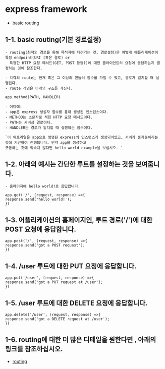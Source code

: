 # express framework
- basic routing



## 1-1. basic routing(기본 경로설정)
    - routing(최적의 경로를 통해 목적지에 데려가는 것, 경로설정)은 어떻게 애플리케이션이 특정 endpoint(URI (혹은 경로) or  
      특정한 HTTP 요청 메서드(GET, POST 등등))에 대한 클라이언트의 요청에 응답하는지 결정하는 것에 참조한다. 
      
    - 각각의 route는 한개 혹은 그 이상의 핸들러 함수를 가질 수 있고, 경로가 일치할 때 실행된다. 
    - route 개념은 아래의 구조를 가진다.
    
    app.method(PATH, HANDLER)
    
    - 어디에:
    - app은 express 생성자 함수를 통해 생성된 인스턴스이다.
    - METHOD는 소문자로 적힌 HTTP 요청 메서드이다.
    - PATH는 서버상 경로이다. 
    - HANDLER는 경로가 일치할 때 실행되는 함수이다. 
        
    `이 튜토리얼은 app으로 명명된 express의 인스턴스가 생성되어있고, 서버가 동작중이라는 것에 기반하여 진행됩니다. 만약 app을 생성하고
    구동하는 것에 익숙치 않다면 hello world example을 보십시오. `
    
## 1-2. 아래의 예시는 간단한 루트를 설정하는 것을 보여줍니다.
    - 홈페이지에 hello world!로 응답합니다. 

    app.get('/', (request, response) =>{
    response.send('hello world!');
    })

 
## 1-3. 어플리케이션의 홈페이지인, 루트 경로('/')에 대한 POST 요청에 응답합니다. 

    app.post('/', (request, response) =>{
    response.send('got a POST request');
    })

 
 ## 1-4. /user 루트에 대한 PUT 요청에 응답합니다. 

    app.put('/user', (request, response) =>{
    response.send('got a PUT request at /user');
    })
 
 
## 1-5. /user 루트에 대한 DELETE 요청에 응답합니다. 
 
    app.delete('/user', (request, response) =>{
    response.send('got a DELETE request at /user');
    })

 
## 1-6. routing에 대한 더 많은 디테일을 원한다면 , 아래의 링크를 참조하십시오.
   - [routing](https://expressjs.com/en/guide/routing.html)

 
 
    
    
    
    
